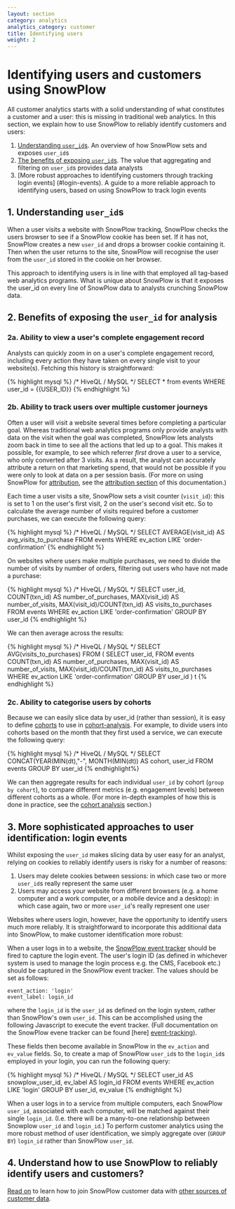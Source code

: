 ```yaml
---
layout: section
category: analytics
analytics_category: customer
title: Identifying users
weight: 2
---
```


# Identifying users and customers using SnowPlow

All customer analytics starts with a solid understanding of what constitutes a customer and a user: this is missing in traditional web analytics. In this section, we explain how to use SnowPlow to reliably identify customers and users:

1. [Understanding `user_id`s](#user_id). An overview of how SnowPlow sets and exposes `user_id`s
2. [The benefits of exposing `user_id`s](#benefits_of_user_id). The value that aggregating and filtering on `user_id`s provides data analysts
3. [More robust approaches to identifying customers through tracking login events] (#login-events). A guide to a more reliable approach to identifying users, based on using SnowPlow to track login events


<a name="user_id" ></a>
## 1. Understanding `user_id`s

When a user visits a website with SnowPlow tracking, SnowPlow checks the users browser to see if a SnowPlow cookie has been set. If it has not, SnowPlow creates a new `user_id` and drops a browser cookie containing it. Then when the user returns to the site, SnowPlow will recognise the user from the `user_id` stored in the cookie on her browser.

This approach to identifying users is in line with that employed all tag-based web analytics programs. What is unique about SnowPlow is that it exposes the user_id on every line of SnowPlow data to analysts crunching SnowPlow data. 

<a name="benefits_of_user_id" /></a>
## 2. Benefits of exposing the `user_id` for analysis

### 2a. Ability to view a user's complete engagement record

Analysts can quickly zoom in on a user's complete engagement record, including every action they have taken on every single visit to your website(s). Fetching this history is straightforward:

{% highlight mysql %}
/* HiveQL / MySQL */
SELECT * from events
WHERE user_id = {{USER_ID}}
{% endhighlight %}

### 2b. Ability to track users over multiple customer journeys

Often a user will visit a website several times before completing a particular goal. Whereas traditional web analytics programs only provide analysts with data on the visit when the goal was completed, SnowPlow lets analysts zoom back in time to see all the actions that led up to a goal. This makes it possible, for example, to see which referrer *first* drove a user to a service, who only converted after 3 visits. As a result, the analyst can accurately attribute a return on that marketing spend, that would not be possible if you were only to look at data on a per session basis. (For more on using SnowPlow for [attribution][attribution], see the [attribution section][attribution] of this documentation.)

Each time a user visits a site, SnowPlow sets a visit counter (`visit_id`): this is set to 1 on the user's first visit, 2 on the user's second visit etc. So to calculate the average number of visits required before a customer purchases, we can execute the following query:

{% highlight mysql %}
/* HiveQL / MySQL */
SELECT 
AVERAGE(visit_id) AS avg_visits_to_purchase
FROM events
WHERE ev_action LIKE 'order-confirmation'
{% endhighlight %}

On websites where users make multiple purchases, we need to divide the number of visits by number of orders, filtering out users who have not made a purchase: 

{% highlight mysql %}
/* HiveQL / MySQL */
SELECT user_id,
COUNT(txn_id) AS number_of_purchases,
MAX(visit_id) AS number_of_visits,
MAX(visit_id)/COUNT(txn_id) AS visits_to_purchases
FROM events 
WHERE ev_action LIKE 'order-confirmation'
GROUP BY user_id
{% endhighlight %}

We can then average across the results:

{% highlight mysql %}
/* HiveQL / MySQL */
SELECT
AVG(visits_to_purchases)
FROM (
	SELECT user_id,
	FROM events 
	COUNT(txn_id) AS number_of_purchases,
	MAX(visit_id) AS number_of_visits,
	MAX(visit_id)/COUNT(txn_id) AS visits_to_purchases
	WHERE ev_action LIKE 'order-confirmation'
	GROUP BY user_id
) t
{% endhighlight %}


### 2c. Ability to categorise users by cohorts

Because we can easily slice data by user_id (rather than session), it is easy to define [cohorts][cohort-analysis] to use in [cohort-analysis][cohort-analysis]. For example, to divide users into cohorts based on the month that they first used a service, we can execute the following query:

{% highlight mysql %}
/* HiveQL / MySQL */
SELECT
CONCAT(YEAR(MIN(dt),"-", MONTH(MIN(dt)) AS cohort,
user_id
FROM events
GROUP BY user_id
{% endhighlight%}

We can then aggregate results for each individual `user_id` by cohort (`group by cohort`), to compare different metrics (e.g. engagement levels) between different cohorts as a whole. (For more in-depth examples of how this is done in practice, see the [cohort analysis][cohort-analysis] section.)

<a name="login-events" /></a>
## 3. More sophisticated approaches to user identification: login events

Whilst exposing the `user_id` makes slicing data by user easy for an analyst, relying on cookies to reliably identify users is risky for a number of reasons:

1. Users may delete cookies between sessions: in which case two or more `user_id`s really represent the same user
2. Users may access your website from different browsers (e.g. a home computer and a work computer, or a mobile device and a desktop): in which case again, two or more `user_id`'s really represent one user

Websites where users login, however, have the opportunity to identify users much more reliably. It is straightforward to incorporate this additional data into SnowPlow, to make customer identification more robust:

When a user logs in to a website, the [SnowPlow event tracker][event-tracking] should be fired to capture the login event. The user's login ID (as defined in whichever system is used to manage the login process e.g. the CMS, Facebook etc.) should be captured in the SnowPlow event tracker. The values should be set as follows:

	event_action: 'login'
	event_label: login_id

where the `login_id` is the `user_id` as defined on the login system, rather than SnowPlow's own `user_id`. This can be accomplished using the following Javascript to execute the event tracker. (Full documentation on the SnowPlow evene tracker can be found [here] [event-tracking]).

These fields then become available in SnowPlow in the `ev_action` and `ev_value` fields. So, to create a map of SnowPlow `user_id`s to the `login_id`s employed in your login, you can run the following query:

{% highlight mysql %}
/* HiveQL / MySQL */
SELECT
user_id AS snowplow_user_id,
ev_label AS login_id
FROM events
WHERE ev_action LIKE 'login'
GROUP BY user_id, ev_value
{% endhighlight %}

When a user logs in to a service from multiple computers, each SnowPlow `user_id`, associated with each computer, will be matched against their single `login_id`. (I.e. there will be a many-to-one relationship between Snowplow `user_id` and `login_id`.) To perform customer analytics using the more robust method of user identification, we simply aggregate over (`GROUP BY`) `login_id` rather than SnowPlow `user_id`.

## 4. Understand how to use SnowPlow to reliably identify users and customers?

[Read on][join-customer-data] to learn how to join SnowPlow customer data with [other sources of customer data][join-customer-data].

[cohort-analysis]: /analytics/customer-analytics/cohort-analysis.html
[event-tracking]: https://github.com/snowplow/snowplow/wiki/javascript-tracker#wiki-events
[join-customer-data]: /analytics/customer-analytics/joining-customer-data.html
[attribution]: /analytics/customer-analytics/attributino.html